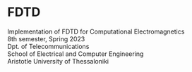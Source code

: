 # FDTD
Implementation of FDTD for Computational Electromagnetics  
8th semester, Spring 2023  
Dpt. of Telecommunications  
School of Electrical and Computer Engineering  
Aristotle University of Thessaloniki  
